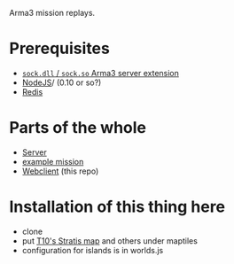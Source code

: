 Arma3 mission replays.

# Prerequisites

* [`sock.dll` / `sock.so` Arma3 server extension](http://forums.bistudio.com/showthread.php?178327-Node-js-Extension-for-Arma-3-%28sock-sqf-sock-dll-sock-rpc%29)
* [NodeJS](https://nodejs.org)/ (0.10 or so?)
* [Redis](http://redis.io/)

# Parts of the whole

* [Server](https://github.com/gruppe-adler/ar3play-server) 
* [example mission](https://github.com/gruppe-adler/ar3play-examplemission)
* [Webclient](https://github.com/gruppe-adler/ar3play-web) (this repo)

# Installation of this thing here

* clone
* put [T10's Stratis map](http://forums.bistudio.com/showthread.php?178671-Tiled-maps-Google-maps-compatible-%28WIP%29) and others under maptiles
* configuration for islands is in worlds.js
